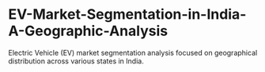 # EV-Market-Segmentation-in-India-A-Geographic-Analysis
Electric Vehicle (EV) market segmentation analysis focused on geographical distribution across various states in India.
